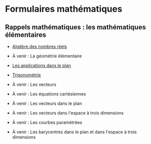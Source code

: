 # Formulaires mathématiques

## Rappels mathématiques : les mathématiques élémentaires

- [Algèbre des nombres réels](./PDF/01-Algebre-des-nombres-reels.pdf)

- À venir : La géométrie élémentaire

- [Les applications dans le plan](./PDF/03-Les-applications-dans-le-plan.pdf)

- [Trigonométrie](./PDF/04-Trigonometrie.pdf)

- À venir : Les vecteurs

- À venir : Les équations cartésiennes

- À venir : Les vecteurs dans le plan

- À venir : Les vecteurs dans l'espace à trois dimensions

- À venir : Les courbes paramétrées

- À venir : Les barycentres dans le plan et dans l'espace à trois dimensions
